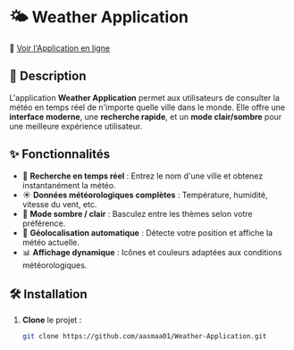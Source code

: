 # 🌤 Weather Application

🚀 [Voir l'Application en ligne](https://aasmaa01.github.io/Weather-Application/)

## 📌 Description
L'application **Weather Application** permet aux utilisateurs de consulter la météo en temps réel de n'importe quelle ville dans le monde. Elle offre une **interface moderne**, une **recherche rapide**, et un **mode clair/sombre** pour une meilleure expérience utilisateur.

## ✨ Fonctionnalités
- 🔎 **Recherche en temps réel** : Entrez le nom d'une ville et obtenez instantanément la météo.
- ☀️ **Données météorologiques complètes** : Température, humidité, vitesse du vent, etc.
- 🎨 **Mode sombre / clair** : Basculez entre les thèmes selon votre préférence.
- 📍 **Géolocalisation automatique** : Détecte votre position et affiche la météo actuelle.
- 📊 **Affichage dynamique** : Icônes et couleurs adaptées aux conditions météorologiques.

## 🛠 Installation
1. **Clone** le projet :
   ```bash
   git clone https://github.com/aasmaa01/Weather-Application.git
